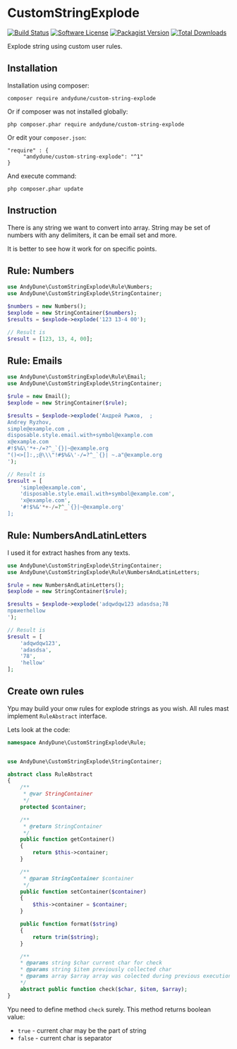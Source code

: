 # CustomStringExplode

[![Build Status](https://travis-ci.org/AndyDune/CustomStringExplode.svg?branch=master)](https://travis-ci.org/AndyDune/CustomStringExplode)
[![Software License](https://img.shields.io/badge/license-MIT-brightgreen.svg?style=flat-square)](LICENSE)
[![Packagist Version](https://img.shields.io/packagist/v/andydune/custom-string-explode.svg?style=flat-square)](https://packagist.org/packages/andydune/custom-string-explode)
[![Total Downloads](https://img.shields.io/packagist/dt/andydune/custom-string-explode.svg?style=flat-square)](https://packagist.org/packages/andydune/custom-string-explode)


Explode string using custom user rules.


Installation
------------

Installation using composer:

```
composer require andydune/custom-string-explode
```
Or if composer was not installed globally:
```
php composer.phar require andydune/custom-string-explode
```
Or edit your `composer.json`:
```
"require" : {
     "andydune/custom-string-explode": "^1"
}

```
And execute command:
```
php composer.phar update
```

Instruction
-------------

There is any string we want to convert into array. String may be set of numbers with any delimiters, it can be email set and more.

It is better to see how it work for on specific points. 

## Rule: Numbers

```php
use AndyDune\CustomStringExplode\Rule\Numbers;
use AndyDune\CustomStringExplode\StringContainer;

$numbers = new Numbers();
$explode = new StringContainer($numbers);
$results = $explode->explode('123 13-4 00');

// Result is
$result = [123, 13, 4, 00];

```

## Rule: Emails

```php
use AndyDune\CustomStringExplode\Rule\Email;
use AndyDune\CustomStringExplode\StringContainer;

$rule = new Email();
$explode = new StringContainer($rule);

$results = $explode->explode('Андрей Рыжов,  ;
Andrey Ryzhov,
simple@example.com ,
disposable.style.email.with+symbol@example.com
x@example.com
#!$%&\'*+-/=?^_`{}|~@example.org
"()<>[]:,;@\\\"!#$%&\'-/=?^_`{}| ~.a"@example.org
');

// Result is
$result = [
    'simple@example.com', 
    'disposable.style.email.with+symbol@example.com', 
    'x@example.com', 
    '#!$%&'*+-/=?^_`{}|~@example.org'
];

```

## Rule: NumbersAndLatinLetters

I used it for extract hashes from any texts.

```php
use AndyDune\CustomStringExplode\StringContainer;
use AndyDune\CustomStringExplode\Rule\NumbersAndLatinLetters;

$rule = new NumbersAndLatinLetters();
$explode = new StringContainer($rule);

$results = $explode->explode('adqwdqw123 adasdsa;78
првиетhellow
');

// Result is
$result = [
    'adqwdqw123', 
    'adasdsa', 
    '78', 
    'hellow'
];


```


Create own rules
----------------
Ypu may build your onw rules for explode strings as you wish. All rules mast implement `RuleAbstract` interface.

Lets look at the code:
```php
namespace AndyDune\CustomStringExplode\Rule;


use AndyDune\CustomStringExplode\StringContainer;

abstract class RuleAbstract
{
    /**
     * @var StringContainer
     */
    protected $container;

    /**
     * @return StringContainer
     */
    public function getContainer()
    {
        return $this->container;
    }

    /**
     * @param StringContainer $container
     */
    public function setContainer($container)
    {
        $this->container = $container;
    }

    public function format($string)
    {
        return trim($string);
    }

    /**
    * @params string $char current char for check
    * @params string $item previously collected char
    * @params array $array array was colected during previous executions of method
    */
    abstract public function check($char, $item, $array);
}
```

Ypu need to define method `check` surely. This method returns boolean value:

- `true` - current char may be the part of string
- `false` - current char is separator 
